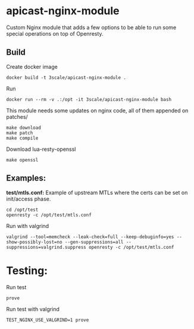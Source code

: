 # apicast-nginx-module

Custom Nginx module that adds a few options to be able to run some special
operations on top of Openresty.

## Build

Create docker image
```
docker build -t 3scale/apicast-nginx-module .
```

Run

```
docker run --rm -v .:/opt -it 3scale/apicast-nginx-module bash
```

This module needs some updates on nginx code, all of them appended on patches/

```
make download
make patch
make compile
```

Download lua-resty-openssl
```
make openssl
```

## Examples:

**test/mtls.conf:**
Example of upstream MTLs where the certs can be set on init/access phase.

```
cd /opt/test
openresty -c /opt/test/mtls.conf
```

Run with valgrind

```
valgrind --tool=memcheck --leak-check=full --keep-debuginfo=yes --show-possibly-lost=no --gen-suppressions=all --suppressions=valgrind.suppress openresty -c /opt/test/mtls.conf
```

# Testing:
Run test
```
prove
```

Run test with valgrind

```
TEST_NGINX_USE_VALGRIND=1 prove
```
